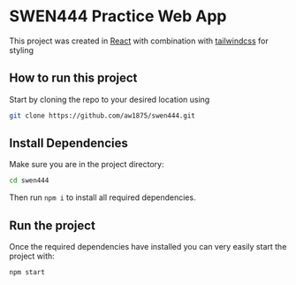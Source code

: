 # SWEN444 Practice Web App

This project was created in [React](https://reactjs.org/) with combination with [tailwindcss](https://tailwindcss.com/) for styling

## How to run this project

Start by cloning the repo to your desired location using
```bash
git clone https://github.com/aw1875/swen444.git
```

## Install Dependencies

Make sure you are in the project directory:
```bash
cd swen444
```

Then run `npm i` to install all required dependencies.

## Run the project

Once the required dependencies have installed you can very easily start the project with:
```bash
npm start
```
